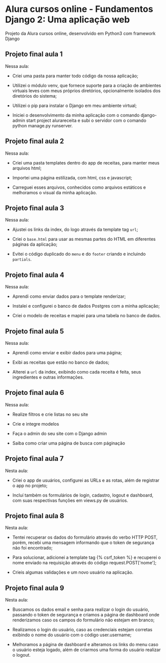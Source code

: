 # Alura cursos online - Fundamentos Django 2: Uma aplicação web

Projeto da Alura cursos online, desenvolvido em Python3 com framework Django

## Projeto final aula 1

Nessa aula:

- Criei uma pasta para manter todo código da nossa aplicação;

- Utilizei o módulo venv, que fornece suporte para a criação de ambientes virtuais leves com meus próprios diretórios, opcionalmente isolados dos diretórios do sistema;

- Utilizei o pip para instalar o Django em meu ambiente virtual;

- Iniciei o desenvolvimento da minha aplicação com o comando django-admin start project alurareceita e subi o servidor com o comando python manage.py runserver.

## Projeto final aula 2
Nessa aula:

- Criei uma pasta templates dentro do app de receitas, para manter meus arquivos html;

- Importei uma página estilizada, com html, css e javascript;

- Carreguei esses arquivos, conhecidos como arquivos estáticos e melhoramos o visual da minha aplicação.

## Projeto final aula 3

Nessa aula:

- Ajustei os links da index, do logo através da template tag `url`;

- Criei o `base.html` para usar as mesmas partes do HTML em diferentes páginas da aplicação;

- Evitei o código duplicado do `menu` e do `footer` criando e incluindo `partials`.

## Projeto final aula 4

Nessa aula:

- Aprendi como enviar dados para o template renderizar;

- Instalei e configurei o banco de dados Postgres com a minha aplicação;

- Criei o modelo de receitas e mapiei para uma tabela no banco de dados.

## Projeto final aula 5

Nessa aula:

- Aprendi como enviar e exibir dados para uma página;

- Exibi as receitas que estão no banco de dados;

- Alterei a `url` da index, exibindo como cada receita é feita, seus ingredientes e outras informações.

## Projeto final aula 6

Nessa aula:

- Realize filtros e crie listas no seu site

- Crie e integre modelos

- Faça o admin do seu site com o Django admin

- Saiba como criar uma página de busca com páginação

## Projeto final aula 7

Nesta aula:

- Criei o app de usuários, configurei as URLs e as rotas, além de registrar o app no projeto;

- Incluí também os formulários de login, cadastro, logout e dashboard, com suas respectivas funções em views.py de usuários.

## Projeto final aula 8

Nesta aula:

- Tentei recuperar os dados do formulário através do verbo HTTP POST, porém, recebi uma mensagem informando que o token de segurança não foi encontrado;

- Para solucionar, adicionei a template tag {% csrf_token %} e recuperei o nome enviado na requisição através do código request.POST['nome'];

- Crieis algumas validações e um novo usuário na aplicação.

## Projeto final aula 9

Nesta aula:

- Buscamos os dados email e senha para realizar o login do usuário, passando o token de segurança e criamos a página de dashboard onde renderizamos caso os campos do formulário não estejam em branco;

- Realizamos o login do usuário, caso as credenciais estejam corretas exibindo o nome do usuário com o código user.username;

- Melhoramos a página de dashboard e alteramos os links do menu caso o usuário esteja logado, além de criarmos uma forma do usuário realizar o logout.
